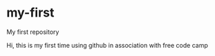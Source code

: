 # my-first
My first repository

Hi, this is my first time using github in association with free code camp
